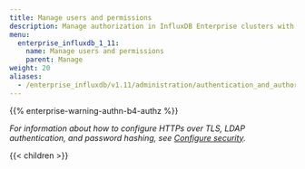 ```yaml
---
title: Manage users and permissions
description: Manage authorization in InfluxDB Enterprise clusters with users, roles, and permissions.
menu:
  enterprise_influxdb_1_11:
    name: Manage users and permissions
    parent: Manage
weight: 20
aliases:
  - /enterprise_influxdb/v1.11/administration/authentication_and_authorization/
---
```


{{% enterprise-warning-authn-b4-authz %}}

_For information about how to configure HTTPs over TLS, LDAP authentication, and password hashing,
see [Configure security](/enterprise_influxdb/v1.11/administration/configure/security/)._

{{< children >}}
